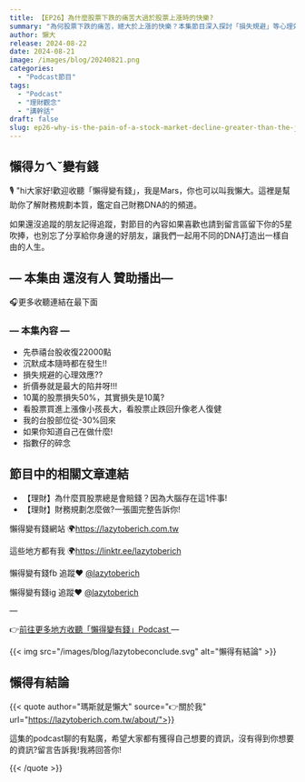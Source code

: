 ```yaml
---
title: 【EP26】為什麼股票下跌的痛苦大過於股票上漲時的快樂?
summary: "為何股票下跌的痛苦，總大於上漲的快樂？本集節目深入探討「損失規避」等心理效應如何影響你的投資決策。透過實例分析，教你如何理解並管理情緒，擺脫盲點，讓你在股市漲跌中都能保持理性與安心。"
author: 懶大
release: 2024-08-22
date: 2024-08-21
image: /images/blog/20240821.png
categories:
  - "Podcast節目"
tags:
  - "Podcast"
  - "理財觀念"
  - "講幹話"
draft: false
slug: ep26-why-is-the-pain-of-a-stock-market-decline-greater-than-the-joy-of-a-stock-market-rise
---
```


## 懶得ㄉㄟˇ變有錢

🎙️ "hi大家好!歡迎收聽「懶得變有錢」，我是Mars，你也可以叫我懶大。這裡是幫助你了解財務規劃本質，鑑定自己財務DNA的的頻道。

如果還沒追蹤的朋友記得追蹤，對節目的內容如果喜歡也請到留言區留下你的5星吹捧，也別忘了分享給你身邊的好朋友，讓我們一起用不同的DNA打造出一樣自由的人生。

## — 本集由 還沒有人 贊助播出—

🎧更多收聽連結在最下面

### — 本集內容 —

- 先恭禧台股收復22000點
- 沉默成本隨時都在發生!!
- 損失規避的心理效應??
- 折價券就是最大的陷井呀!!!
- 10萬的股票損失50%，其實損失是10萬?
- 看股票買進上漲像小孩長大，看股票止跌回升像老人復健
- 我的台股部位從-30%回來
- 如果你知道自己在做什麼!
- 指數仔的碎念

## 節目中的相關文章連結

- 【理財】為什麼買股票總是會賠錢？因為大腦存在這1件事!
- 【理財】財務規劃怎麼做?一張圖完整告訴你!

懶得變有錢網站 🌍https://lazytoberich.com.tw

這些地方都有我 🌍https://linktr.ee/lazytoberich

懶得變有錢fb 追蹤❤️ [@lazytoberich](https://www.facebook.com/lazytoberich)

懶得變有錢ig 追蹤❤️ [@lazytoberich](https://www.instagram.com/lazytoberich/)

—

👉[前往更多地方收聽「懶得變有錢」Podcast
](https://solink.soundon.fm/lazytoberich)
—

{{< img src="/images/blog/lazytobeconclude.svg" alt="懶得有結論" >}}

## 懶得有結論

{{< quote author="瑪斯就是懶大" source="👉關於我" url="https://lazytoberich.com.tw/about/">}}

這集的podcast聊的有點廣，希望大家都有獲得自己想要的資訊，沒有得到你想要的資訊?留言告訴我!我將回答你!

{{< /quote >}}
